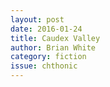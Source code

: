 ```yaml
---
layout: post 
date: 2016-01-24
title: Caudex Valley
author: Brian White
category: fiction
issue: chthonic
---
```

